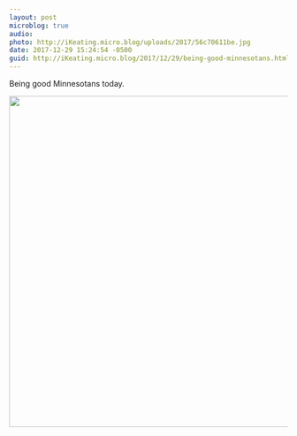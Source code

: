 ```yaml
---
layout: post
microblog: true
audio: 
photo: http://iKeating.micro.blog/uploads/2017/56c70611be.jpg
date: 2017-12-29 15:24:54 -0500
guid: http://iKeating.micro.blog/2017/12/29/being-good-minnesotans.html
---
```

Being good Minnesotans today.

<img src="http://iKeating.micro.blog/uploads/2017/56c70611be.jpg" width="600" height="599" />
